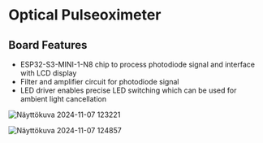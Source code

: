 # Optical Pulseoximeter

## Board Features
- ESP32-S3-MINI-1-N8 chip to process photodiode signal and interface with LCD display
- Filter and amplifier circuit for photodiode signal
- LED driver enables precise LED switching which can be used for ambient light cancellation



![Näyttökuva 2024-11-07 123221](https://github.com/user-attachments/assets/31272a5f-e9ab-4475-b6bb-c62bbe91ae45)

![Näyttökuva 2024-11-07 124857](https://github.com/user-attachments/assets/ecb66c45-b1f2-4ee3-86a5-4ca63c661a1a)
